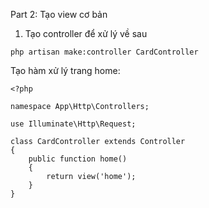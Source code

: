 Part 2: Tạo view cơ bản
1. Tạo controller để xử lý về sau
```
php artisan make:controller CardController
```
  Tạo hàm xử lý trang home:
```
<?php

namespace App\Http\Controllers;

use Illuminate\Http\Request;

class CardController extends Controller
{
    public function home()
    {
        return view('home');
    }
}
```
